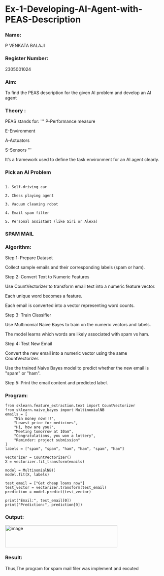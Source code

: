 # Ex-1-Developing-AI-Agent-with-PEAS-Description
### Name:
P VENKATA BALAJI

### Register Number:
2305001024

### Aim:
To find the PEAS description for the given AI problem and develop an AI agent
### Theory :
PEAS stands for:
'''
P-Performance measure

E-Environment

A-Actuators

S-Sensors
'''

It’s a framework used to define the task environment for an AI agent clearly.

### Pick an AI Problem

```

1. Self-driving car

2. Chess playing agent

3. Vacuum cleaning robot

4. Email spam filter

5. Personal assistant (like Siri or Alexa)
```

### SPAM MAIL
### Algorithm:
Step 1: Prepare Dataset

Collect sample emails and their corresponding labels (spam or ham).

Step 2: Convert Text to Numeric Features

Use CountVectorizer to transform email text into a numeric feature vector.

Each unique word becomes a feature.

Each email is converted into a vector representing word counts.

Step 3: Train Classifier

Use Multinomial Naive Bayes to train on the numeric vectors and labels.

The model learns which words are likely associated with spam vs ham.

Step 4: Test New Email

Convert the new email into a numeric vector using the same CountVectorizer.

Use the trained Naive Bayes model to predict whether the new email is "spam" or "ham".

Step 5: 
Print the email content and predicted label.

### Program:
```
from sklearn.feature_extraction.text import CountVectorizer
from sklearn.naive_bayes import MultinomialNB
emails = [
    "Win money now!!!", 
    "Lowest price for medicines", 
    "Hi, how are you?", 
    "Meeting tomorrow at 10am", 
    "Congratulations, you won a lottery", 
    "Reminder: project submission"
]
labels = ["spam", "spam", "ham", "ham", "spam", "ham"]

vectorizer = CountVectorizer()
X = vectorizer.fit_transform(emails)

model = MultinomialNB()
model.fit(X, labels)

test_email = ["Get cheap loans now"]
test_vector = vectorizer.transform(test_email)
prediction = model.predict(test_vector)

print("Email:", test_email[0])
print("Prediction:", prediction[0])
```
### Output:

<img width="364" height="72" alt="image" src="https://github.com/user-attachments/assets/73abb029-550c-4b18-b7f5-e935c9b48108" />

### Result:
Thus,The program for spam mail filer was implement and excuted
